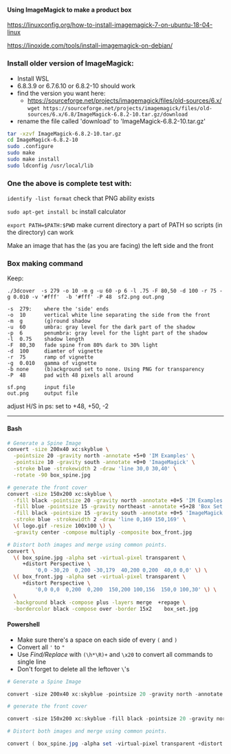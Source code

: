 #### Using ImageMagick to make a product box

https://linuxconfig.org/how-to-install-imagemagick-7-on-ubuntu-18-04-linux

https://linoxide.com/tools/install-imagemagick-on-debian/

### Install older version of ImageMagick: 
- Install WSL
- 6.8.3.9 or 6.7.6.10 or 6.8.2-10 should work
- find the version you want here: 
  - https://sourceforge.net/projects/imagemagick/files/old-sources/6.x/
```wget https://sourceforge.net/projects/imagemagick/files/old-sources/6.x/6.8/ImageMagick-6.8.2-10.tar.gz/download```
- rename the file called 'download' to 'ImageMagick-6.8.2-10.tar.gz'

```bash
tar -xzvf ImageMagick-6.8.2-10.tar.gz
cd ImageMagick-6.8.2-10
sudo .configure
sudo make
sudo make install
sudo ldconfig /usr/local/lib
```

### One the above is complete test with:

```identify -list format``` check that PNG ability exists

```sudo apt-get install bc``` install calculator

```export PATH=$PATH:$PWD``` make current directory a part of PATH so scripts (in the directory) can work
	
Make an image that has the (as you are facing) the left side and the front


### Box making command
Keep:

```./3dcover  -s 279 -o 10 -m g -u 60 -p 6 -l .75 -F 80,50 -d 100 -r 75 -g 0.010 -v '#fff'  -b '#fff' -P 48  sf2.png out.png```
```
-s 	279: 	where the 'side' ends
-o	10		vertical white line separating the side from the front
-m	g		(g)round shadow
-u	60		umbra: gray level for the dark part	of the shadow
-p	6		penumbra: gray level for the light part of the shadow
-l	0.75	shadow length
-F	80,30	fade spine from 80% dark to 30% light 			
-d 	100		diamter of vignette
-r	75		ramp of vignette
-g	0.010	gamma of vignette
-b none		(b)ackground set to none. Using PNG for transparency
-P	48		pad with 48 pixels all around

sf.png		input file
out.png		output file
```



adjust H/S in ps: set to +48, +50, -2



***















#### Bash
```bash
# Generate a Spine Image
convert -size 200x40 xc:skyblue \
  -pointsize 20 -gravity north -annotate +5+0 'IM Examples' \
  -pointsize 10 -gravity south -annotate +0+0 'ImageMagick' \
  -stroke blue -strokewidth 2 -draw 'line 30,0 30,40' \
  -rotate -90 box_spine.jpg

# generate the front cover
convert -size 150x200 xc:skyblue \
  -fill black -pointsize 20 -gravity north -annotate +0+5 'IM Examples' \
  -fill blue -pointsize 15 -gravity northeast -annotate +5+28 'Box Set' \
  -fill black -pointsize 15 -gravity south -annotate +0+5 'ImageMagick' \
  -stroke blue -strokewidth 2 -draw 'line 0,169 150,169' \
  \( logo.gif -resize 100x100 \) \
  -gravity center -compose multiply -composite box_front.jpg

# Distort both images and merge using common points.
convert \
  \( box_spine.jpg -alpha set -virtual-pixel transparent \
     +distort Perspective \
         '0,0 -30,20  0,200 -30,179  40,200 0,200  40,0 0,0' \) \
  \( box_front.jpg -alpha set -virtual-pixel transparent \
     +distort Perspective \
         '0,0 0,0  0,200  0,200  150,200 100,156  150,0 100,30' \) \
  \
  -background black -compose plus -layers merge  +repage \
  -bordercolor black -compose over -border 15x2    box_set.jpg
 ```
 
 #### Powershell
 
 - Make sure there's a space on each side of every ```(``` and ```)```
 - Convert all ```'``` to ```"```
 - Use *Find/Replace* with  ```(\h*\R)+``` and ```\x20``` to convert all commands to single line
 - Don't forget to delete all the leftover ```\```'s
  
 ```powershell
# Generate a Spine Image

convert -size 200x40 xc:skyblue -pointsize 20 -gravity north -annotate +5+0 "IM Examples" -pointsize 10 -gravity south -annotate +0+0 "ImageMagick" -stroke blue -strokewidth 2 -draw "line 30,0 30,40" -rotate -90 box_spine.jpg

# generate the front cover
 
convert -size 150x200 xc:skyblue -fill black -pointsize 20 -gravity north -annotate +0+5 "IM Examples" -fill blue -pointsize 15 -gravity northeast -annotate +5+28 "Box Set" -fill black -pointsize 15 -gravity south -annotate +0+5 "ImageMagick" -stroke blue -strokewidth 2 -draw "line 0,169 150,169" ( rect10.png -resize 100x100 ) -gravity center -compose multiply -composite box_front.jpg

# Distort both images and merge using common points.

convert ( box_spine.jpg -alpha set -virtual-pixel transparent +distort Perspective "0,0 -30,20  0,200 -30,179  40,200 0,200  40,0 0,0" ) ( box_front.jpg -alpha set -virtual-pixel transparent +distort Perspective "0,0 0,0  0,200  0,200  150,200 100,156  150,0 100,30" )  -background black -compose plus -layers merge  +repage -bordercolor black -compose over -border 15x2 box_set.jpg
 
 
